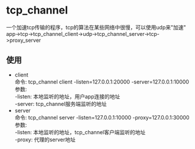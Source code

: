 # tcp_channel
一个加速tcp传输的程序，tcp的算法在某些网络中很慢，可以使用udp来"加速"  
app->tcp->tcp_channel_client->udp->tcp_channel_server->tcp->proxy_server  
## 使用
- client  
命令: tcp_channel client -listen=127.0.0.1:20000 -server=127.0.0.1:10000  
参数:  
-listen: 本地监听的地址，用户app连接的地址  
-server: tcp_channel服务端监听的地址  
- server  
命令: tcp_channel server -listen=127.0.0.1:10000 -proxy=127.0.0.1:30000    
参数:  
-listen: 本地监听的地址，tcp_channel客户端监听的地址  
-proxy: 代理的server地址  